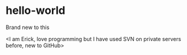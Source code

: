# hello-world
Brand new to this

<I am Erick, love programming but I have used SVN on private servers before, new to GitHub>
